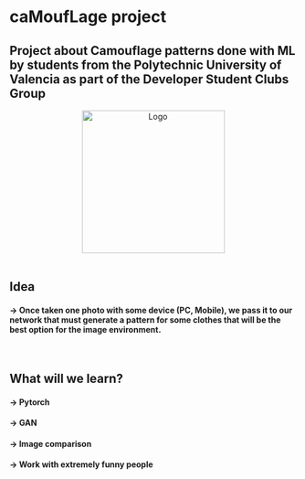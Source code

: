 <h1> caMoufLage project </h1>
<h2>Project about Camouflage patterns done with ML by students from the Polytechnic University of Valencia as part of the Developer Student Clubs Group</h2>
<center><img src="http://dsc.webs.upv.es/img/camouflage.jpg" alt="Logo" width="250" height="250"></center>
<br>
<h2>Idea</h2>
<h4>→ Once taken one photo with some device (PC, Mobile), we pass it to our network that must generate a pattern for some clothes that will be the best option for the image environment.</h4>
<br>
<h2>What will we learn?</h2>
<h4>→ Pytorch</h4>
<h4>→ GAN</h4>
<h4>→ Image comparison</h4>

<h4>→ Work with extremely funny people</h4><br>


